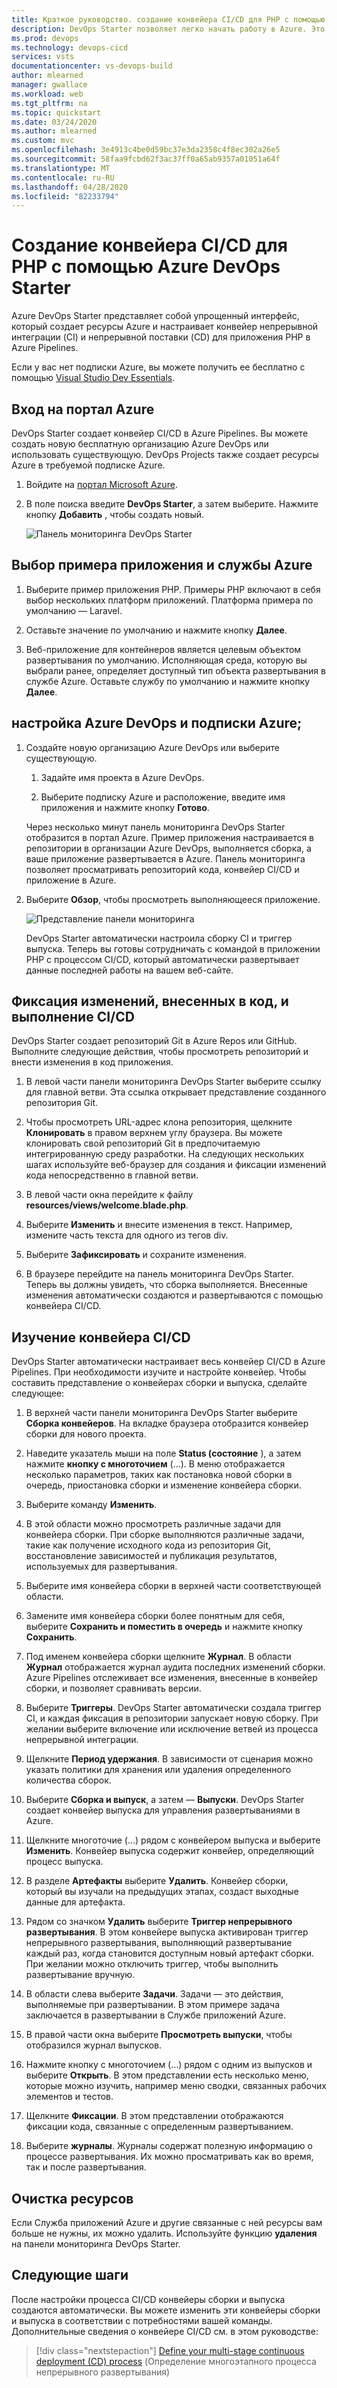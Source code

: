 ```yaml
---
title: Краткое руководство. создание конвейера CI/CD для PHP с помощью Azure DevOps Starter
description: DevOps Starter позволяет легко начать работу в Azure. Это поможет вам запустить приложение в службе Azure по вашему выбору за несколько быстрых шагов.
ms.prod: devops
ms.technology: devops-cicd
services: vsts
documentationcenter: vs-devops-build
author: mlearned
manager: gwallace
ms.workload: web
ms.tgt_pltfrm: na
ms.topic: quickstart
ms.date: 03/24/2020
ms.author: mlearned
ms.custom: mvc
ms.openlocfilehash: 3e4913c4be0d59bc37e3da2358c4f8ec302a26e5
ms.sourcegitcommit: 58faa9fcbd62f3ac37ff0a65ab9357a01051a64f
ms.translationtype: MT
ms.contentlocale: ru-RU
ms.lasthandoff: 04/28/2020
ms.locfileid: "82233794"
---
```

# <a name="create-a-cicd-pipeline-for-php-with-azure-devops-starter"></a>Создание конвейера CI/CD для PHP с помощью Azure DevOps Starter

Azure DevOps Starter представляет собой упрощенный интерфейс, который создает ресурсы Azure и настраивает конвейер непрерывной интеграции (CI) и непрерывной поставки (CD) для приложения PHP в Azure Pipelines.  

Если у вас нет подписки Azure, вы можете получить ее бесплатно с помощью [Visual Studio Dev Essentials](https://visualstudio.microsoft.com/dev-essentials/).

## <a name="sign-in-to-the-azure-portal"></a>Вход на портал Azure

 DevOps Starter создает конвейер CI/CD в Azure Pipelines. Вы можете создать новую бесплатную организацию Azure DevOps или использовать существующую. DevOps Projects также создает ресурсы Azure в требуемой подписке Azure.

1. Войдите на [портал Microsoft Azure](https://portal.azure.com).

1. В поле поиска введите **DevOps Starter**, а затем выберите. Нажмите кнопку **Добавить** , чтобы создать новый.

    ![Панель мониторинга DevOps Starter](_img/azure-devops-starter-aks/search-devops-starter.png) 

## <a name="select-a-sample-application-and-azure-service"></a>Выбор примера приложения и службы Azure

1. Выберите пример приложения PHP. Примеры PHP включают в себя выбор нескольких платформ приложений. Платформа примера по умолчанию — Laravel.
        
1. Оставьте значение по умолчанию и нажмите кнопку **Далее**.  

1. Веб-приложение для контейнеров является целевым объектом развертывания по умолчанию. Исполняющая среда, которую вы выбрали ранее, определяет доступный тип объекта развертывания в службе Azure.  Оставьте службу по умолчанию и нажмите кнопку **Далее**.
 
## <a name="configure-azure-devops-and-an-azure-subscription"></a>настройка Azure DevOps и подписки Azure; 

1. Создайте новую организацию Azure DevOps или выберите существующую. 

    1. Задайте имя проекта в Azure DevOps. 
    
    1. Выберите подписку Azure и расположение, введите имя приложения и нажмите кнопку **Готово**.  
    
    Через несколько минут панель мониторинга DevOps Starter отобразится в портал Azure. Пример приложения настраивается в репозитории в организации Azure DevOps, выполняется сборка, а ваше приложение развертывается в Azure. Панель мониторинга позволяет просматривать репозиторий кода, конвейер CI/CD и приложение в Azure.  
        
2. Выберите **Обзор**, чтобы просмотреть выполняющееся приложение.

    ![Представление панели мониторинга](_img/azure-devops-project-php/dashboardnopreview.png) 
    
   DevOps Starter автоматически настроила сборку CI и триггер выпуска.  Теперь вы готовы сотрудничать с командой в приложении PHP с процессом CI/CD, который автоматически развертывает данные последней работы на вашем веб-сайте.

## <a name="commit-code-changes-and-execute-cicd"></a>Фиксация изменений, внесенных в код, и выполнение CI/CD

 DevOps Starter создает репозиторий Git в Azure Repos или GitHub. Выполните следующие действия, чтобы просмотреть репозиторий и внести изменения в код приложения.

1. В левой части панели мониторинга DevOps Starter выберите ссылку для главной ветви. Эта ссылка открывает представление созданного репозитория Git.

1. Чтобы просмотреть URL-адрес клона репозитория, щелкните **Клонировать** в правом верхнем углу браузера. Вы можете клонировать свой репозиторий Git в предпочитаемую интегрированную среду разработки. На следующих нескольких шагах используйте веб-браузер для создания и фиксации изменений кода непосредственно в главной ветви.

1. В левой части окна перейдите к файлу **resources/views/welcome.blade.php**.

1. Выберите **Изменить** и внесите изменения в текст.  Например, измените часть текста для одного из тегов div.

1. Выберите **Зафиксировать** и сохраните изменения.

1. В браузере перейдите на панель мониторинга DevOps Starter. Теперь вы должны увидеть, что сборка выполняется. Внесенные изменения автоматически создаются и развертываются с помощью конвейера CI/CD.

## <a name="examine-the-cicd-pipeline"></a>Изучение конвейера CI/CD

 DevOps Starter автоматически настраивает весь конвейер CI/CD в Azure Pipelines. При необходимости изучите и настройте конвейер. Чтобы составить представление о конвейерах сборки и выпуска, сделайте следующее:

1. В верхней части панели мониторинга DevOps Starter выберите **Сборка конвейеров**. На вкладке браузера отобразится конвейер сборки для нового проекта.

1. Наведите указатель мыши на поле **Status (состояние** ), а затем нажмите **кнопку с многоточием** (...). В меню отображается несколько параметров, таких как постановка новой сборки в очередь, приостановка сборки и изменение конвейера сборки.

1. Выберите команду **Изменить**.

1. В этой области можно просмотреть различные задачи для конвейера сборки. При сборке выполняются различные задачи, такие как получение исходного кода из репозитория Git, восстановление зависимостей и публикация результатов, используемых для развертывания.

1. Выберите имя конвейера сборки в верхней части соответствующей области.

1. Замените имя конвейера сборки более понятным для себя, выберите **Сохранить и поместить в очередь** и нажмите кнопку **Сохранить**.

1. Под именем конвейера сборки щелкните **Журнал**.  В области **Журнал** отображается журнал аудита последних изменений сборки. Azure Pipelines отслеживает все изменения, внесенные в конвейер сборки, и позволяет сравнивать версии.

1. Выберите **Триггеры**. DevOps Starter автоматически создала триггер CI, и каждая фиксация в репозитории запускает новую сборку. При желании выберите включение или исключение ветвей из процесса непрерывной интеграции.

1. Щелкните **Период удержания**. В зависимости от сценария можно указать политики для хранения или удаления определенного количества сборок.

1. Выберите **Сборка и выпуск**, а затем — **Выпуски**.  DevOps Starter создает конвейер выпуска для управления развертываниями в Azure.

1. Щелкните многоточие (…) рядом с конвейером выпуска и выберите **Изменить**. Конвейер выпуска содержит конвейер, определяющий процесс выпуска. 

12. В разделе **Артефакты** выберите **Удалить**. Конвейер сборки, который вы изучали на предыдущих этапах, создаст выходные данные для артефакта. 

1. Рядом со значком **Удалить** выберите **Триггер непрерывного развертывания**. В этом конвейере выпуска активирован триггер непрерывного развертывания, выполняющий развертывание каждый раз, когда становится доступным новый артефакт сборки. При желании можно отключить триггер, чтобы выполнить развертывание вручную. 

1. В области слева выберите **Задачи**. Задачи — это действия, выполняемые при развертывании. В этом примере задача заключается в развертывании в Службе приложений Azure.

1. В правой части окна выберите **Просмотреть выпуски**, чтобы отобразился журнал выпусков.

1. Нажмите кнопку с многоточием (...) рядом с одним из выпусков и выберите **Открыть**. В этом представлении есть несколько меню, которые можно изучить, например меню сводки, связанных рабочих элементов и тестов.

1. Щелкните **Фиксации**. В этом представлении отображаются фиксации кода, связанные с определенным развертыванием. 

1. Выберите **журналы**. Журналы содержат полезную информацию о процессе развертывания. Их можно просматривать как во время, так и после развертывания.

## <a name="clean-up-resources"></a>Очистка ресурсов

Если Служба приложений Azure и другие связанные с ней ресурсы вам больше не нужны, их можно удалить. Используйте функцию **удаления** на панели мониторинга DevOps Starter.

## <a name="next-steps"></a>Следующие шаги

После настройки процесса CI/CD конвейеры сборки и выпуска создаются автоматически. Вы можете изменить эти конвейеры сборки и выпуска в соответствии с потребностями вашей команды. Дополнительные сведения о конвейере CI/CD см. в этом руководстве:

> [!div class="nextstepaction"]
> [Define your multi-stage continuous deployment (CD) process](https://docs.microsoft.com/azure/devops/pipelines/release/define-multistage-release-process?view=vsts) (Определение многоэтапного процесса непрерывного развертывания)
